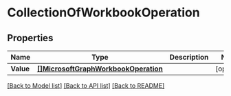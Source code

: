 # CollectionOfWorkbookOperation

## Properties

Name | Type | Description | Notes
------------ | ------------- | ------------- | -------------
**Value** | [**[]MicrosoftGraphWorkbookOperation**](microsoft.graph.workbookOperation.md) |  | [optional] 

[[Back to Model list]](../README.md#documentation-for-models) [[Back to API list]](../README.md#documentation-for-api-endpoints) [[Back to README]](../README.md)


